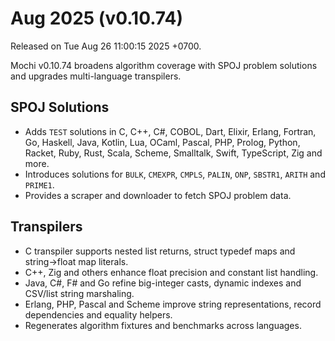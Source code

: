 # Aug 2025 (v0.10.74)

Released on Tue Aug 26 11:00:15 2025 +0700.

Mochi v0.10.74 broadens algorithm coverage with SPOJ problem solutions and upgrades multi-language transpilers.

## SPOJ Solutions

- Adds `TEST` solutions in C, C++, C#, COBOL, Dart, Elixir, Erlang, Fortran, Go, Haskell, Java, Kotlin, Lua, OCaml, Pascal, PHP, Prolog, Python, Racket, Ruby, Rust, Scala, Scheme, Smalltalk, Swift, TypeScript, Zig and more.
- Introduces solutions for `BULK`, `CMEXPR`, `CMPLS`, `PALIN`, `ONP`, `SBSTR1`, `ARITH` and `PRIME1`.
- Provides a scraper and downloader to fetch SPOJ problem data.

## Transpilers

- C transpiler supports nested list returns, struct typedef maps and string→float map literals.
- C++, Zig and others enhance float precision and constant list handling.
- Java, C#, F# and Go refine big-integer casts, dynamic indexes and CSV/list string marshaling.
- Erlang, PHP, Pascal and Scheme improve string representations, record dependencies and equality helpers.
- Regenerates algorithm fixtures and benchmarks across languages.
